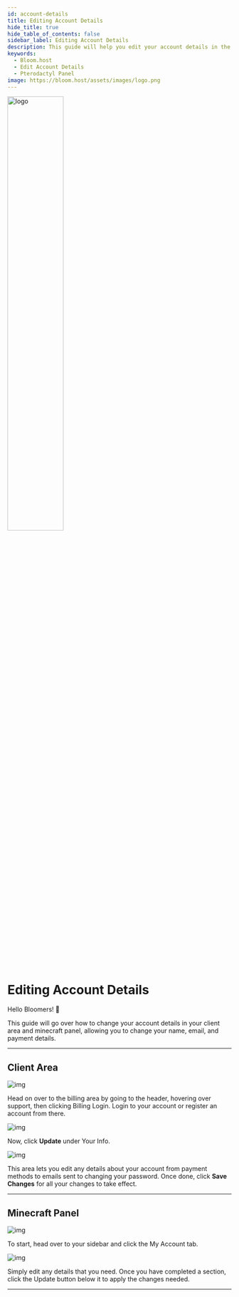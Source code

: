 ```yaml
---
id: account-details
title: Editing Account Details
hide_title: true
hide_table_of_contents: false
sidebar_label: Editing Account Details
description: This guide will help you edit your account details in the billing panel, and on the minecraft panel
keywords:
  - Bloom.host
  - Edit Account Details
  - Pterodactyl Panel
image: https://bloom.host/assets/images/logo.png
---
```


<div class="text--center">
<img src="https://bloom.host/assets/images/logo.png" alt="logo" height="50%" width="50%"/>
<h1>Editing Account Details</h1>
</div>

Hello Bloomers! 👋

This guide will go over how to change your account details in your client area and minecraft panel, allowing you to change your name, email, and payment details.

---

## Client Area

<div class="text--center">
<img src={require('../../static/imgs/extras/accounts_details/1.png').default} alt="img"/></div>

Head on over to the billing area by going to the header, hovering over support, then clicking Billing Login. Login to your account or register an account from there. 

<div class="text--center">
<img src={require('../../static/imgs/extras/accounts_details/2.png').default} alt="img"/></div>

Now, click **Update** under Your Info. 

<div class="text--center">
<img src={require('../../static/imgs/extras/accounts_details/3.png').default} alt="img"/></div>

This area lets you edit any details about your account from payment methods to emails sent to changing your password. Once done, click **Save Changes** for all your changes to take effect. 

---

## Minecraft Panel

<div class="text--center">
<img src={require('../../static/imgs/extras/accounts_details/4.png').default} alt="img"/></div>

To start, head over to your sidebar and click the My Account tab. 

<div class="text--center">
<img src={require('../../static/imgs/extras/accounts_details/5.png').default} alt="img"/></div>

Simply edit any details that you need. Once you have completed a section, click the Update button below it to apply the changes needed. 

---